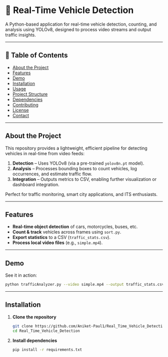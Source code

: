 # 🚗 Real-Time Vehicle Detection

A Python-based application for real-time vehicle detection, counting, and analysis using YOLOv8, designed to process video streams and output traffic insights.

---

## 🧰 Table of Contents

- [About the Project](#about-the-project)  
- [Features](#features)  
- [Demo](#demo)  
- [Installation](#installation)  
- [Usage](#usage)  
- [Project Structure](#project-structure)  
- [Dependencies](#dependencies)  
- [Contributing](#contributing)  
- [License](#license)  
- [Contact](#contact)  

---

## About the Project

This repository provides a lightweight, efficient pipeline for detecting vehicles in real-time from video feeds:

1. **Detection** – Uses YOLOv8 (via a pre-trained `yolov8n.pt` model).  
2. **Analysis** – Processes bounding boxes to count vehicles, log occurrences, and estimate traffic flow.  
3. **Integration** – Outputs metrics to CSV, enabling further visualization or dashboard integration.

Perfect for traffic monitoring, smart city applications, and ITS enthusiasts.

---

## Features

- **Real-time object detection** of cars, motorcycles, buses, etc.  
- **Count & track** vehicles across frames using `sort.py`.  
- **Export statistics** to a CSV (`traffic_stats.csv`).  
- **Process local video files** (e.g., `simple.mp4`).  

---

## Demo

See it in action:

```bash
python trafficAnalyzer.py --video simple.mp4 --output traffic_stats.csv
```
---

## Installation

1. **Clone the repository**  
   ```bash
   git clone https://github.com/Aniket-Paul1/Real_Time_Vehicle_Detection.git
   cd Real_Time_Vehicle_Detection
   ```
2. **Install dependencies**
   ```bash
   pip install -r requirements.txt
   ```
